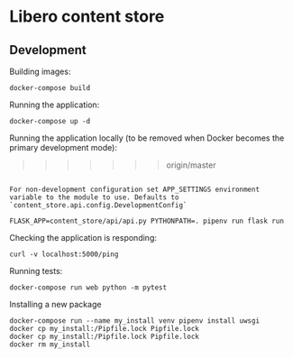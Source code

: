 Libero content store
====================

## Development

Building images:
```
docker-compose build
```

Running the application:
```
docker-compose up -d
```

Running the application locally (to be removed when Docker becomes the primary development mode):
>>>>>>> origin/master
```

For non-development configuration set APP_SETTINGS environment variable to the module to use. Defaults to `content_store.api.config.DevelopmentConfig`

FLASK_APP=content_store/api/api.py PYTHONPATH=. pipenv run flask run
```

Checking the application is responding:
```
curl -v localhost:5000/ping
```

Running tests:
```
docker-compose run web python -m pytest
```

Installing a new package
```
docker-compose run --name my_install venv pipenv install uwsgi
docker cp my_install:/Pipfile.lock Pipfile.lock
docker cp my_install:/Pipfile.lock Pipfile.lock
docker rm my_install
```

